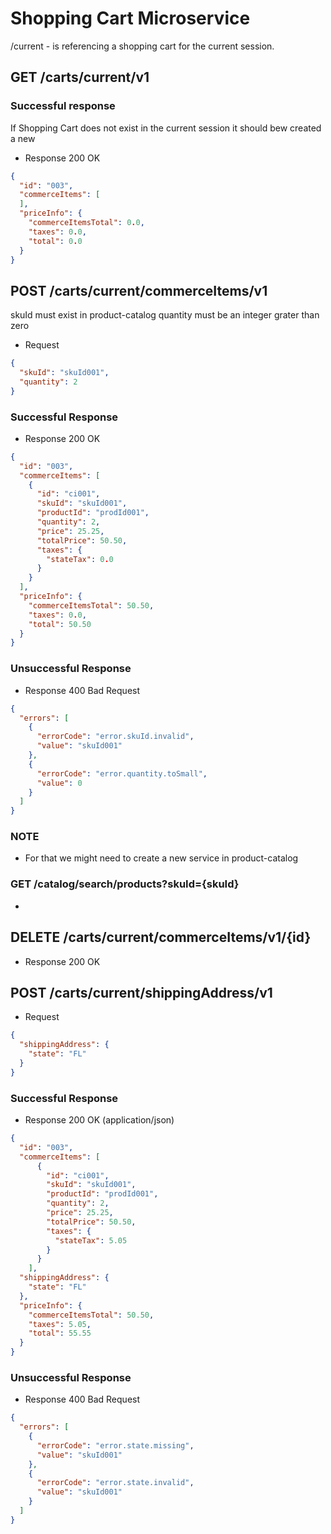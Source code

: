 # Shopping Cart Microservice
/current - is referencing a shopping cart for the current session.

## GET /carts/current/v1
### Successful response
If Shopping Cart does not exist in the current session it should bew created a new
+ Response 200 OK
```json
{
  "id": "003",
  "commerceItems": [
  ],
  "priceInfo": {
    "commerceItemsTotal": 0.0,
    "taxes": 0.0,
    "total": 0.0
  }
}
```

## POST /carts/current/commerceItems/v1
skuId must exist in product-catalog
quantity must be an integer grater than zero
+ Request
```json
{
  "skuId": "skuId001",
  "quantity": 2
}
```
### Successful Response
+ Response 200 OK
```json
{
  "id": "003",
  "commerceItems": [
    {
      "id": "ci001",
      "skuId": "skuId001",
      "productId": "prodId001",
      "quantity": 2,
      "price": 25.25,
      "totalPrice": 50.50,
      "taxes": {
        "stateTax": 0.0
      }
    }
  ],
  "priceInfo": {
    "commerceItemsTotal": 50.50,
    "taxes": 0.0,
    "total": 50.50
  }
}
```

### Unsuccessful Response
+ Response 400 Bad Request
```json
{
  "errors": [
    {
      "errorCode": "error.skuId.invalid",
      "value": "skuId001"
    },
    {
      "errorCode": "error.quantity.toSmall",
      "value": 0
    }
  ]
}
```

### NOTE
+ For that we might need to create a new service in product-catalog
 ### GET /catalog/search/products?skuId={skuId}
+ 

## DELETE /carts/current/commerceItems/v1/{id}
+ Response 200 OK

## POST /carts/current/shippingAddress/v1

+ Request
```json
{
  "shippingAddress": {
    "state": "FL"
  }
}
```

### Successful Response
+ Response 200 OK (application/json)
```json
{
  "id": "003",
  "commerceItems": [
      {
        "id": "ci001",
        "skuId": "skuId001",
        "productId": "prodId001",
        "quantity": 2,
        "price": 25.25,
        "totalPrice": 50.50,
        "taxes": {
          "stateTax": 5.05
        }
      }
    ],
  "shippingAddress": {
    "state": "FL"
  },
  "priceInfo": {
    "commerceItemsTotal": 50.50,
    "taxes": 5.05,
    "total": 55.55
  }
}
```
### Unsuccessful Response
+ Response 400 Bad Request
```json
{
  "errors": [
    {
      "errorCode": "error.state.missing",
      "value": "skuId001"
    },
    {
      "errorCode": "error.state.invalid",
      "value": "skuId001"
    }
  ]
}
```